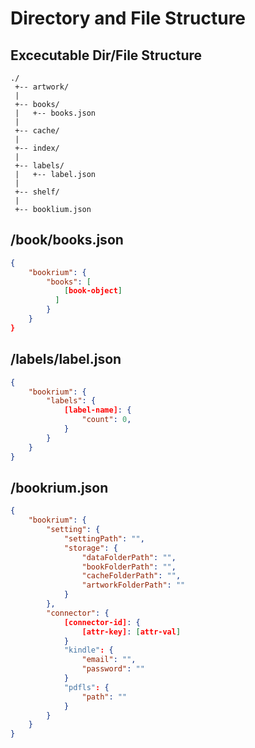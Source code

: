 # Directory and File Structure

## Excecutable Dir/File Structure
```
./
 +-- artwork/
 |
 +-- books/
 |   +-- books.json
 |
 +-- cache/
 |
 +-- index/
 |
 +-- labels/
 |   +-- label.json
 |
 +-- shelf/
 |
 +-- booklium.json
```

## /book/books.json
```json
{
    "bookrium": {
        "books": [
            [book-object]
          ]
        }
    }
}
```

## /labels/label.json
```json
{
    "bookrium": {
        "labels": {
            [label-name]: {
                "count": 0,
            }
        }
    }
}
```

## /bookrium.json
```json
{
    "bookrium": {
        "setting": {
            "settingPath": "",
            "storage": {
                "dataFolderPath": "",
                "bookFolderPath": "",
                "cacheFolderPath": "",
                "artworkFolderPath": ""
            }
        },
        "connector": {
            [connector-id]: {
                [attr-key]: [attr-val]
            }
            "kindle": {
                "email": "",
                "password": ""
            }
            "pdfls": {
                "path": ""
            }
        }
    }
}
```
